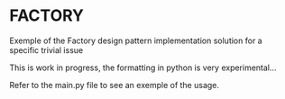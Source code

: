 # FACTORY

Exemple of the Factory design pattern implementation solution for a specific trivial issue

This is work in progress, the formatting in python is very experimental...

Refer to the main.py file to see an exemple of the usage.
